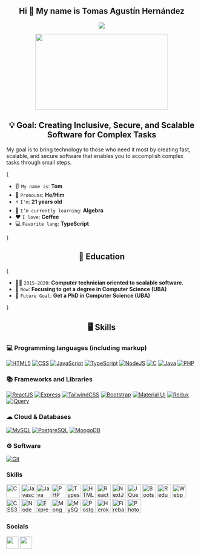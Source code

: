 <h2 align="center"> Hi 👋 My name is Tomas Agustín Hernández </h2>
<p align="center">
    <img src="https://komarev.com/ghpvc/?username=tomihq"/> 
</p>

<p align="center" style="object-fit: cover;">
    <img src="https://media.tenor.com/2ePv10lBD6EAAAAd/cat-kitty.gif" width=350 height=200 /> 
</p>

<h2 align="center">💡 Goal: Creating Inclusive, Secure, and Scalable Software for Complex Tasks</h2>
<p>My goal is to bring technology to those who need it most by creating fast, scalable, and secure software that enables you to accomplish complex tasks through small steps.</p>

{  

* 👂 `My name is`: **Tom**
* 👩 `Pronouns`: **He/Him**
* ⚡ `I'm`: **21 years old**
* 🌱 `I’m currently learning`: **Algebra**
* ❤️ `I love`: **Coffee**  
* 💻 `Favorite lang`: **TypeScript**
  
}

<h2 align="center">📘 Education </h2>
{  

* 👨‍🎓 `2015-2020`: **Computer technician oriented to scalable software.**
* 📘 `Now`: **Focusing to get a degree in Computer Science (UBA)**
* 🌟 `Future Goal`: **Get a PhD in Computer Science (UBA)**

}

<h2 align="center">🖥️ Skills </h2>
<h3> 💻 Programming languages (including markup) </h3>
<a href="https://img.shields.io/badge/HTML5-E34F26?style=for-the-badge&logo=html5&logoColor=white"><img alt="HTML5" src="https://img.shields.io/badge/HTML5-E34F26?style=for-the-badge&logo=html5&logoColor=white"></a>
<a href="https://img.shields.io/badge/CSS3-1572B6?style=for-the-badge&logo=css3&logoColor=white"><img alt="CSS" src="https://img.shields.io/badge/CSS3-1572B6?style=for-the-badge&logo=css3&logoColor=white"></a>
<a href="https://img.shields.io/badge/JavaScript-323330?style=for-the-badge&logo=javascript&logoColor=F7DF1E"><img alt="JavaScript" src="https://img.shields.io/badge/JavaScript-323330?style=for-the-badge&logo=javascript&logoColor=F7DF1E"></a>
<a href="https://img.shields.io/badge/TypeScript-007ACC?style=for-the-badge&logo=typescript&logoColor=white"><img alt="TypeScript" src="https://img.shields.io/badge/TypeScript-007ACC?style=for-the-badge&logo=typescript&logoColor=white"></a>
<a href="https://img.shields.io/badge/Node.js-43853D?style=for-the-badge&logo=node.js&logoColor=white"><img alt="NodeJS" src="https://img.shields.io/badge/Node.js-43853D?style=for-the-badge&logo=node.js&logoColor=white"></a>
<a href="https://img.shields.io/badge/C-00599C?style=for-the-badge&logo=c&logoColor=white"><img alt="C" src="https://img.shields.io/badge/C-00599C?style=for-the-badge&logo=c&logoColor=white"></a>
<a href="https://img.shields.io/badge/Java-ED8B00?style=for-the-badge&logo=openjdk&logoColor=white"><img alt="Java" src="https://img.shields.io/badge/Java-ED8B00?style=for-the-badge&logo=openjdk&logoColor=white"></a>
<a href="https://img.shields.io/badge/PHP-777BB4?style=for-the-badge&logo=php&logoColor=white"><img alt="PHP" src="https://img.shields.io/badge/PHP-777BB4?style=for-the-badge&logo=php&logoColor=white"></a>

<h3> 📚 Frameworks and Libraries </h3>
<a href="https://img.shields.io/badge/React-20232A?style=for-the-badge&logo=react&logoColor=61DAFB"><img alt="ReactJS" src="https://img.shields.io/badge/React-20232A?style=for-the-badge&logo=react&logoColor=61DAFB"></a>
<a href="https://img.shields.io/badge/Express.js-404D59?style=for-the-badge"><img alt="Express" src="https://img.shields.io/badge/Express.js-404D59?style=for-the-badge"></a>
<a href="https://img.shields.io/badge/Tailwind_CSS-38B2AC?style=for-the-badge&logo=tailwind-css&logoColor=white"><img alt="TailwindCSS" src="https://img.shields.io/badge/Tailwind_CSS-38B2AC?style=for-the-badge&logo=tailwind-css&logoColor=white"></a>
<a href="https://img.shields.io/badge/Bootstrap-563D7C?style=for-the-badge&logo=bootstrap&logoColor=white"><img alt="Bootstrap" src="https://img.shields.io/badge/Bootstrap-563D7C?style=for-the-badge&logo=bootstrap&logoColor=white"></a>
<a href="https://img.shields.io/badge/Material--UI-0081CB?style=for-the-badge&logo=material-ui&logoColor=white"><img alt="Material UI" src="https://img.shields.io/badge/Material--UI-0081CB?style=for-the-badge&logo=material-ui&logoColor=white"></a>
<a href="https://img.shields.io/badge/Redux-593D88?style=for-the-badge&logo=redux&logoColor=white"><img alt="Redux" src="https://img.shields.io/badge/Redux-593D88?style=for-the-badge&logo=redux&logoColor=white"></a>
<a href="https://img.shields.io/badge/jQuery-0769AD?style=for-the-badge&logo=jquery&logoColor=white"><img alt="jQuery" src="https://img.shields.io/badge/jQuery-0769AD?style=for-the-badge&logo=jquery&logoColor=white"></a>
<h3> ☁ Cloud & Databases </h3>
<a href="https://img.shields.io/badge/MySQL-00000F?style=for-the-badge&logo=mysql&logoColor=white"><img alt="MySQL" src="https://img.shields.io/badge/MySQL-00000F?style=for-the-badge&logo=mysql&logoColor=white"></a>
<a href="https://img.shields.io/badge/PostgreSQL-316192?style=for-the-badge&logo=postgresql&logoColor=white"><img alt="PostgreSQL" src="https://img.shields.io/badge/PostgreSQL-316192?style=for-the-badge&logo=postgresql&logoColor=white"></a>
<a href="https://img.shields.io/badge/MongoDB-4EA94B?style=for-the-badge&logo=mongodb&logoColor=white"><img alt="MongoDB" src="https://img.shields.io/badge/MongoDB-4EA94B?style=for-the-badge&logo=mongodb&logoColor=white"></a>

<h3> ⚙ Software </h3>
<a href="https://img.shields.io/badge/GIT-E44C30?style=for-the-badge&logo=git&logoColor=white"><img alt="Git" src="https://img.shields.io/badge/GIT-E44C30?style=for-the-badge&logo=git&logoColor=white"></a>






### Skills

<p align="left">
<a href="https://docs.microsoft.com/en-us/cpp/?view=msvc-170" target="_blank" rel="noreferrer"><img src="https://raw.githubusercontent.com/danielcranney/readme-generator/main/public/icons/skills/c-colored.svg" width="36" height="36" alt="C" /></a>
<a href="https://developer.mozilla.org/en-US/docs/Web/JavaScript" target="_blank" rel="noreferrer"><img src="https://raw.githubusercontent.com/danielcranney/readme-generator/main/public/icons/skills/javascript-colored.svg" width="36" height="36" alt="Javascript" /></a>
<a href="https://www.oracle.com/java/" target="_blank" rel="noreferrer"><img src="https://raw.githubusercontent.com/danielcranney/readme-generator/main/public/icons/skills/java-colored.svg" width="36" height="36" alt="Java" /></a>
<a href="https://www.php.net/" target="_blank" rel="noreferrer"><img src="https://raw.githubusercontent.com/danielcranney/readme-generator/main/public/icons/skills/php-colored.svg" width="36" height="36" alt="PHP" /></a>
<a href="https://www.typescriptlang.org/" target="_blank" rel="noreferrer"><img src="https://raw.githubusercontent.com/danielcranney/readme-generator/main/public/icons/skills/typescript-colored.svg" width="36" height="36" alt="Typescript" /></a>
<a href="https://developer.mozilla.org/en-US/docs/Glossary/HTML5" target="_blank" rel="noreferrer"><img src="https://raw.githubusercontent.com/danielcranney/readme-generator/main/public/icons/skills/html5-colored.svg" width="36" height="36" alt="HTML5" /></a>
<a href="https://reactjs.org/" target="_blank" rel="noreferrer"><img src="https://raw.githubusercontent.com/danielcranney/readme-generator/main/public/icons/skills/react-colored.svg" width="36" height="36" alt="React" /></a>
<a href="https://nextjs.org/docs" target="_blank" rel="noreferrer"><img src="https://raw.githubusercontent.com/danielcranney/readme-generator/main/public/icons/skills/nextjs-colored-dark.svg" width="36" height="36" alt="NextJs" /></a>
<a href="https://jquery.com/" target="_blank" rel="noreferrer"><img src="https://raw.githubusercontent.com/danielcranney/readme-generator/main/public/icons/skills/jquery-colored.svg" width="36" height="36" alt="JQuery" /></a>
<a href="https://getbootstrap.com/" target="_blank" rel="noreferrer"><img src="https://raw.githubusercontent.com/danielcranney/readme-generator/main/public/icons/skills/bootstrap-colored.svg" width="36" height="36" alt="Bootstrap" /></a>
<a href="https://redux.js.org/" target="_blank" rel="noreferrer"><img src="https://raw.githubusercontent.com/danielcranney/readme-generator/main/public/icons/skills/redux-colored.svg" width="36" height="36" alt="Redux" /></a>
<a href="https://webpack.js.org/" target="_blank" rel="noreferrer"><img src="https://raw.githubusercontent.com/danielcranney/readme-generator/main/public/icons/skills/webpack-colored.svg" width="36" height="36" alt="Webpack" /></a>
<a href="https://www.w3.org/TR/CSS/#css" target="_blank" rel="noreferrer"><img src="https://raw.githubusercontent.com/danielcranney/readme-generator/main/public/icons/skills/css3-colored.svg" width="36" height="36" alt="CSS3" /></a>
<a href="https://nodejs.org/en/" target="_blank" rel="noreferrer"><img src="https://raw.githubusercontent.com/danielcranney/readme-generator/main/public/icons/skills/nodejs-colored.svg" width="36" height="36" alt="NodeJS" /></a>
<a href="https://expressjs.com/" target="_blank" rel="noreferrer"><img src="https://raw.githubusercontent.com/danielcranney/readme-generator/main/public/icons/skills/express-colored-dark.svg" width="36" height="36" alt="Express" /></a>
<a href="https://www.mongodb.com/" target="_blank" rel="noreferrer"><img src="https://raw.githubusercontent.com/danielcranney/readme-generator/main/public/icons/skills/mongodb-colored.svg" width="36" height="36" alt="MongoDB" /></a>
<a href="https://www.mysql.com/" target="_blank" rel="noreferrer"><img src="https://raw.githubusercontent.com/danielcranney/readme-generator/main/public/icons/skills/mysql-colored.svg" width="36" height="36" alt="MySQL" /></a>
<a href="https://www.postgresql.org/" target="_blank" rel="noreferrer"><img src="https://raw.githubusercontent.com/danielcranney/readme-generator/main/public/icons/skills/postgresql-colored.svg" width="36" height="36" alt="PostgreSQL" /></a>
<a href="https://www.heroku.com/" target="_blank" rel="noreferrer"><img src="https://raw.githubusercontent.com/danielcranney/readme-generator/main/public/icons/skills/heroku-colored.svg" width="36" height="36" alt="Heroku" /></a>
<a href="https://firebase.google.com/" target="_blank" rel="noreferrer"><img src="https://raw.githubusercontent.com/danielcranney/readme-generator/main/public/icons/skills/firebase-colored.svg" width="36" height="36" alt="Firebase" /></a>
<a href="https://www.adobe.com/uk/products/photoshop.html" target="_blank" rel="noreferrer"><img src="https://raw.githubusercontent.com/danielcranney/readme-generator/main/public/icons/skills/photoshop-colored-dark.svg" width="36" height="36" alt="Photoshop" /></a>
</p>


### Socials

<p align="left"> <a href="https://www.github.com/tomihq" target="_blank" rel="noreferrer"><img src="https://raw.githubusercontent.com/danielcranney/readme-generator/main/public/icons/socials/github-dark.svg" width="32" height="32" /></a> <a href="https://www.linkedin.com/in/tomihq" target="_blank" rel="noreferrer"><img src="https://raw.githubusercontent.com/danielcranney/readme-generator/main/public/icons/socials/linkedin.svg" width="32" height="32" /></a></p>
